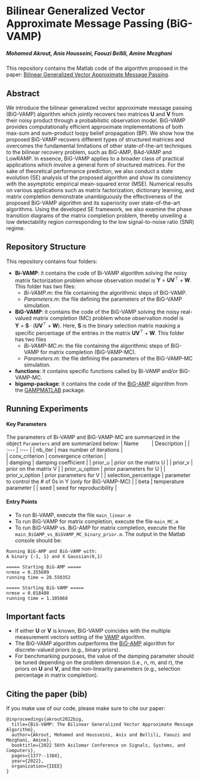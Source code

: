 # Bilinear Generalized Vector Approximate Message Passing (BiG-VAMP)
##### Mohamed Akrout, Anis Housseini, Faouzi Bellili, Amine Mezghani
This repository contains the Matlab code of the algorithm proposed in the paper: [Bilinear Generalized Vector Approximate Message Passing](https://arxiv.org/abs/2009.06854).


## Abstract
We introduce the bilinear generalized vector approximate message passing (BiG-VAMP) algorithm which jointly recovers two matrices $\boldsymbol{U}$ and $\boldsymbol{V}$ from their noisy product through a probabilistic  observation model. BiG-VAMP provides computationally efficient approximate implementations of both max-sum and sum-product loopy belief propagation (BP). We show how the proposed BiG-VAMP recovers different types of structured matrices and overcomes the fundamental limitations of other state-of-the-art techniques to the bilinear recovery problem, such as BiG-AMP, BAd-VAMP and LowRAMP. In essence, BiG-VAMP applies to a broader class of practical applications which involve  a general form of structured matrices. For the sake of theoretical performance prediction, we also conduct a state evolution (SE) analysis of the proposed algorithm  and show its consistency with the asymptotic empirical  mean-squared error (MSE). Numerical results on various applications such as matrix factorization, dictionary learning, and matrix completion demonstrate unambiguously the effectiveness of the proposed BiG-VAMP algorithm and its superiority over state-of-the-art algorithms. Using the developed SE framework, we also examine the phase transition diagrams of the matrix completion problem, thereby unveiling a low detectability region corresponding to the low signal-to-noise ratio (SNR) regime.

## Repository Structure
This repository contains four folders:
  - **Bi-VAMP**: it contains the code of Bi-VAMP algorithm solving the noisy matrix factorization problem whose observation model is $\boldsymbol{Y}~ =~ \boldsymbol{U}\boldsymbol{V}^{\top} + \boldsymbol{W}$. This folder has two files:
    * *Bi-VAMP.m*: the file containing the algorithmic steps of BiG-VAMP.
    * *Parameters.m*: the file defining the parameters of the BiG-VAMP simulation.
  - **BiG-VAMP**: it contains the code of the BiG-VAMP solving the noisy real-valued matrix completion (MC) problem whose observation model is $\boldsymbol{Y}~ =~ \boldsymbol{S}\cdot(\boldsymbol{U}\boldsymbol{V}^{\top} + \boldsymbol{W})$. Here, $\boldsymbol{S}$ is the binary selection matrix masking a specific percentage of the entries in the matrix $\boldsymbol{U}\boldsymbol{V}^{\top} + \boldsymbol{W}$. This folder has two files
    * *Bi-VAMP-MC.m*: the file containing the algorithmic steps of BiG-VAMP for matrix completion (BiG-VAMP-MC).
    * *Parameters.m*: the file defining the parameters of the BiG-VAMP-MC simulation.
- **functions**: it contains specific functions called by Bi-VAMP and/or BiG-VAMP-MC.
- **bigamp-package**: it contains the code of the [BiG-AMP](https://arxiv.org/abs/1310.2632) algorithm from the [GAMPMATLAB](https://sourceforge.net/projects/gampmatlab/) package.

## Running Experiments
#### Key Parameters
The parameters of Bi-VAMP and BiG-VAMP-MC are summarized in the object `Parameters` and are summarized below:
| Name &nbsp; &nbsp; &nbsp; &nbsp; | Description | 
| :---         |             :--- |
| nb_iter         |     max number of iterations      |  
| conv_criterion         |     convergence criterion      |  
| damping     | damping coefficient   | 
| prior_u     | prior on the matrix U   | 
| prior_v   | prior on the matrix V     | 
| prior_u_option     | prior parameters for U   |
| prior_v_option     | prior parameters for V   |
| selection_percentage     | parameter to control the # of 0s in Y  (only for BiG-VAMP-MC) |
| beta    | temperature parameter  |
| seed    | seed for reproducibility  |
#### Entry Points
- To run Bi-VAMP, execute the file `main_linear.m`
- To run BiG-VAMP for matrix completion, execute the file `main_MC.m`
- To run BiG-VAMP vs. BiG-AMP for matrix completion, execute the file `main_BiGAMP_vs_BiGVAMP_MC_binary_prior.m`. The output in the Matlab console should be:
```
Running BiG-AMP and BiG-VAMP with:
A binary {-1, 1} and X Gaussian(0,1)

===== Starting BiG-AMP =====
nrmse = 0.355609 
running time = 28.550352 

===== Starting BiG-VAMP =====
nrmse = 0.018408 
running time = 1.105868
```
## Important facts
- If either $\boldsymbol{U}$ or $\boldsymbol{V}$ is known, BiG-VAMP coincides with the multiple measurement vectors setting of the [VAMP](https://arxiv.org/abs/1610.03082) algorithm.
- The BiG-VAMP algorithm outperforms the [BiG-AMP](https://arxiv.org/abs/1310.2632) algorithm for discrete-valued priors (e.g., binary priors).
- For benchmarking purposes, the value of the damping parameter should be tuned depending on the problem dimension (i.e., n, m, and r), the priors on $\boldsymbol{U}$ and $\boldsymbol{V}$, and the non-linearity parameters (e.g., selection percentage in matrix completion).
  
## Citing the paper (bib)

If you make use of our code, please make sure to cite our paper:
```
@inproceedings{akrout2022big,
  title={BiG-VAMP: The Bilinear Generalized Vector Approximate Message Algorithm},
  author={Akrout, Mohamed and Housseini, Anis and Bellili, Faouzi and Mezghani, Amine},
  booktitle={2022 56th Asilomar Conference on Signals, Systems, and Computers},
  pages={1377--1384},
  year={2022},
  organization={IEEE}
}
```
